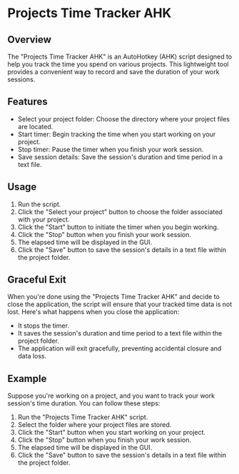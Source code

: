 # Projects Time Tracker AHK

## Overview
The "Projects Time Tracker AHK" is an AutoHotkey (AHK) script designed to help you track the time you spend on various projects. This lightweight tool provides a convenient way to record and save the duration of your work sessions.

## Features
- Select your project folder: Choose the directory where your project files are located.
- Start timer: Begin tracking the time when you start working on your project.
- Stop timer: Pause the timer when you finish your work session.
- Save session details: Save the session's duration and time period in a text file.

## Usage
1. Run the script.
2. Click the "Select your project" button to choose the folder associated with your project.
3. Click the "Start" button to initiate the timer when you begin working.
4. Click the "Stop" button when you finish your work session.
5. The elapsed time will be displayed in the GUI.
6. Click the "Save" button to save the session's details in a text file within the project folder.

## Graceful Exit
When you're done using the "Projects Time Tracker AHK" and decide to close the application, the script will ensure that your tracked time data is not lost. Here's what happens when you close the application:
- It stops the timer.
- It saves the session's duration and time period to a text file within the project folder.
- The application will exit gracefully, preventing accidental closure and data loss.

## Example
Suppose you're working on a project, and you want to track your work session's time duration. You can follow these steps:

1. Run the "Projects Time Tracker AHK" script.
2. Select the folder where your project files are stored.
3. Click the "Start" button when you start working on your project.
4. Click the "Stop" button when you finish your work session.
5. The elapsed time will be displayed in the GUI.
6. Click the "Save" button to save the session's details in a text file within the project folder.
